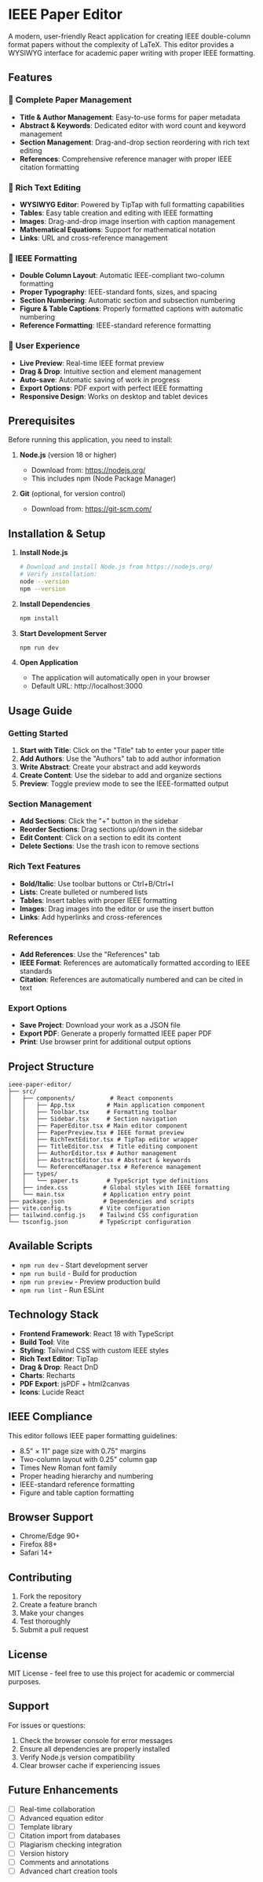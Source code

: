 # IEEE Paper Editor

A modern, user-friendly React application for creating IEEE double-column format papers without the complexity of LaTeX. This editor provides a WYSIWYG interface for academic paper writing with proper IEEE formatting.

## Features

### 📝 **Complete Paper Management**
- **Title & Author Management**: Easy-to-use forms for paper metadata
- **Abstract & Keywords**: Dedicated editor with word count and keyword management
- **Section Management**: Drag-and-drop section reordering with rich text editing
- **References**: Comprehensive reference manager with proper IEEE citation formatting

### 🎨 **Rich Text Editing**
- **WYSIWYG Editor**: Powered by TipTap with full formatting capabilities
- **Tables**: Easy table creation and editing with IEEE formatting
- **Images**: Drag-and-drop image insertion with caption management
- **Mathematical Equations**: Support for mathematical notation
- **Links**: URL and cross-reference management

### 📄 **IEEE Formatting**
- **Double Column Layout**: Automatic IEEE-compliant two-column formatting
- **Proper Typography**: IEEE-standard fonts, sizes, and spacing
- **Section Numbering**: Automatic section and subsection numbering
- **Figure & Table Captions**: Properly formatted captions with automatic numbering
- **Reference Formatting**: IEEE-standard reference formatting

### 🔧 **User Experience**
- **Live Preview**: Real-time IEEE format preview
- **Drag & Drop**: Intuitive section and element management
- **Auto-save**: Automatic saving of work in progress
- **Export Options**: PDF export with perfect IEEE formatting
- **Responsive Design**: Works on desktop and tablet devices

## Prerequisites

Before running this application, you need to install:

1. **Node.js** (version 18 or higher)
   - Download from: https://nodejs.org/
   - This includes npm (Node Package Manager)

2. **Git** (optional, for version control)
   - Download from: https://git-scm.com/

## Installation & Setup

1. **Install Node.js**
   ```bash
   # Download and install Node.js from https://nodejs.org/
   # Verify installation:
   node --version
   npm --version
   ```

2. **Install Dependencies**
   ```bash
   npm install
   ```

3. **Start Development Server**
   ```bash
   npm run dev
   ```

4. **Open Application**
   - The application will automatically open in your browser
   - Default URL: http://localhost:3000

## Usage Guide

### Getting Started
1. **Start with Title**: Click on the "Title" tab to enter your paper title
2. **Add Authors**: Use the "Authors" tab to add author information
3. **Write Abstract**: Create your abstract and add keywords
4. **Create Content**: Use the sidebar to add and organize sections
5. **Preview**: Toggle preview mode to see the IEEE-formatted output

### Section Management
- **Add Sections**: Click the "+" button in the sidebar
- **Reorder Sections**: Drag sections up/down in the sidebar
- **Edit Content**: Click on a section to edit its content
- **Delete Sections**: Use the trash icon to remove sections

### Rich Text Features
- **Bold/Italic**: Use toolbar buttons or Ctrl+B/Ctrl+I
- **Lists**: Create bulleted or numbered lists
- **Tables**: Insert tables with proper IEEE formatting
- **Images**: Drag images into the editor or use the insert button
- **Links**: Add hyperlinks and cross-references

### References
- **Add References**: Use the "References" tab
- **IEEE Format**: References are automatically formatted according to IEEE standards
- **Citation**: References are automatically numbered and can be cited in text

### Export Options
- **Save Project**: Download your work as a JSON file
- **Export PDF**: Generate a properly formatted IEEE paper PDF
- **Print**: Use browser print for additional output options

## Project Structure

```
ieee-paper-editor/
├── src/
│   ├── components/          # React components
│   │   ├── App.tsx         # Main application component
│   │   ├── Toolbar.tsx     # Formatting toolbar
│   │   ├── Sidebar.tsx     # Section navigation
│   │   ├── PaperEditor.tsx # Main editor component
│   │   ├── PaperPreview.tsx # IEEE format preview
│   │   ├── RichTextEditor.tsx # TipTap editor wrapper
│   │   ├── TitleEditor.tsx  # Title editing component
│   │   ├── AuthorEditor.tsx # Author management
│   │   ├── AbstractEditor.tsx # Abstract & keywords
│   │   └── ReferenceManager.tsx # Reference management
│   ├── types/
│   │   └── paper.ts        # TypeScript type definitions
│   ├── index.css          # Global styles with IEEE formatting
│   └── main.tsx           # Application entry point
├── package.json           # Dependencies and scripts
├── vite.config.ts        # Vite configuration
├── tailwind.config.js    # Tailwind CSS configuration
└── tsconfig.json         # TypeScript configuration
```

## Available Scripts

- `npm run dev` - Start development server
- `npm run build` - Build for production
- `npm run preview` - Preview production build
- `npm run lint` - Run ESLint

## Technology Stack

- **Frontend Framework**: React 18 with TypeScript
- **Build Tool**: Vite
- **Styling**: Tailwind CSS with custom IEEE styles
- **Rich Text Editor**: TipTap
- **Drag & Drop**: React DnD
- **Charts**: Recharts
- **PDF Export**: jsPDF + html2canvas
- **Icons**: Lucide React

## IEEE Compliance

This editor follows IEEE paper formatting guidelines:
- 8.5" × 11" page size with 0.75" margins
- Two-column layout with 0.25" column gap
- Times New Roman font family
- Proper heading hierarchy and numbering
- IEEE-standard reference formatting
- Figure and table caption formatting

## Browser Support

- Chrome/Edge 90+
- Firefox 88+
- Safari 14+

## Contributing

1. Fork the repository
2. Create a feature branch
3. Make your changes
4. Test thoroughly
5. Submit a pull request

## License

MIT License - feel free to use this project for academic or commercial purposes.

## Support

For issues or questions:
1. Check the browser console for error messages
2. Ensure all dependencies are properly installed
3. Verify Node.js version compatibility
4. Clear browser cache if experiencing issues

## Future Enhancements

- [ ] Real-time collaboration
- [ ] Advanced equation editor
- [ ] Template library
- [ ] Citation import from databases
- [ ] Plagiarism checking integration
- [ ] Version history
- [ ] Comments and annotations
- [ ] Advanced chart creation tools 